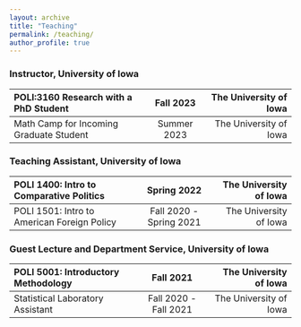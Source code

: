 ```yaml
---
layout: archive
title: "Teaching"
permalink: /teaching/
author_profile: true
---
```


### Instructor, University of Iowa
| POLI:3160 Research with a PhD Student    | Fall 2023    | The University of Iowa  |
|:-----------------------------------------|:------------:|------------------------:|
| Math Camp for Incoming Graduate Student  | Summer 2023  | The University of Iowa  |

### Teaching Assistant, University of Iowa
| POLI 1400: Intro to Comparative Politics     | Spring 2022               | The University of Iowa    |
|:---------------------------------------------|:-------------------------:|--------------------------:|
| POLI 1501: Intro to American Foreign Policy  | Fall 2020 - Spring 2021   | The University of Iowa    |

### Guest Lecture and Department Service, University of Iowa
| POLI 5001: Introductory Methodology  | Fall 2021               | The University of Iowa  |
|:-------------------------------------|:-----------------------:|------------------------:|
| Statistical Laboratory Assistant     | Fall 2020 - Fall 2021   | The University of Iowa  |

